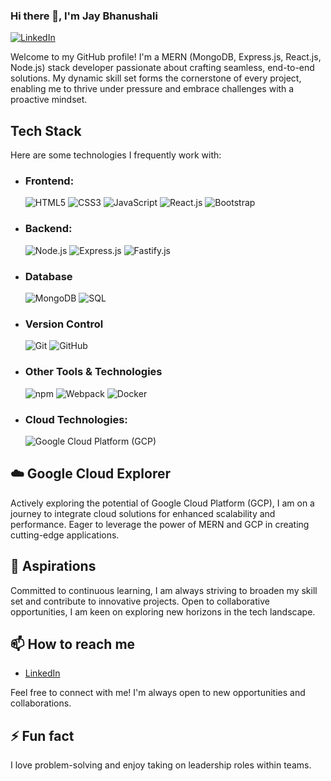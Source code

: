 ### Hi there 👋, I'm Jay Bhanushali

[![LinkedIn](https://img.shields.io/badge/LinkedIn-JayBhanushali-blue)](linkedin.com/in/jaybhanushali)

Welcome to my GitHub profile! I'm a MERN (MongoDB, Express.js, React.js, Node.js) stack developer passionate about crafting seamless, end-to-end solutions. My dynamic skill set forms the cornerstone of every project, enabling me to thrive under pressure and embrace challenges with a proactive mindset.

## Tech Stack

Here are some technologies I frequently work with:

- ### Frontend:
  ![HTML5](https://img.shields.io/badge/-HTML5-E34F26?logo=html5&logoColor=white)
  ![CSS3](https://img.shields.io/badge/-CSS3-1572B6?logo=css3&logoColor=white)
  ![JavaScript](https://img.shields.io/badge/-JavaScript-F7DF1E?logo=javascript&logoColor=black)
  ![React.js](https://img.shields.io/badge/-React.js-61DAFB?logo=react&logoColor=black)
  ![Bootstrap](https://img.shields.io/badge/-Bootstrap-563D7C?logo=bootstrap&logoColor=white)

- ### Backend:
  ![Node.js](https://img.shields.io/badge/-Node.js-339933?logo=node.js&logoColor=white)
  ![Express.js](https://img.shields.io/badge/-Express.js-000000?logo=express&logoColor=white)
  ![Fastify.js](https://img.shields.io/badge/-Fastify.js-000000?logo=fastify&logoColor=white)

- ### Database
  ![MongoDB](https://img.shields.io/badge/-MongoDB-47A248?logo=mongodb&logoColor=white)
  ![SQL](https://img.shields.io/badge/-SQL-4479A1?logo=postgresql&logoColor=white)

- ### Version Control
  ![Git](https://img.shields.io/badge/-Git-F05032?logo=git&logoColor=white)
  ![GitHub](https://img.shields.io/badge/-GitHub-181717?logo=github&logoColor=white)

- ### Other Tools & Technologies
  ![npm](https://img.shields.io/badge/-npm-CB3837?logo=npm&logoColor=white)
  ![Webpack](https://img.shields.io/badge/-Webpack-8DD6F9?logo=webpack&logoColor=black)
  ![Docker](https://img.shields.io/badge/-Docker-2496ED?logo=docker&logoColor=white)
  
- ### Cloud Technologies:
  ![Google Cloud Platform (GCP)](https://img.shields.io/badge/-Google_Cloud_Platform_(GCP)-4285F4?logo=google-cloud&logoColor=white)




## ☁️ Google Cloud Explorer
Actively exploring the potential of Google Cloud Platform (GCP), I am on a journey to integrate cloud solutions for enhanced scalability and performance. Eager to leverage the power of MERN and GCP in creating cutting-edge applications.

## 🚀 Aspirations
Committed to continuous learning, I am always striving to broaden my skill set and contribute to innovative projects. Open to collaborative opportunities, I am keen on exploring new horizons in the tech landscape.


## 📫 How to reach me
- [LinkedIn](linkedin.com/in/jaybhanushali)

Feel free to connect with me! I'm always open to new opportunities and collaborations.

## ⚡ Fun fact
I love problem-solving and enjoy taking on leadership roles within teams.
